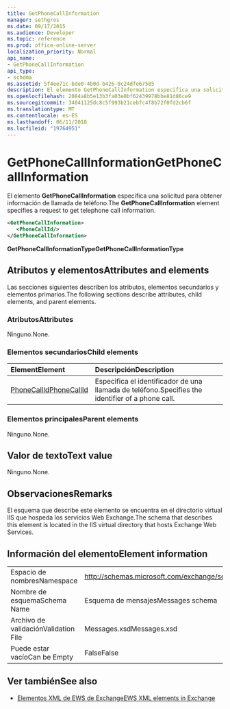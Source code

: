 ```yaml
---
title: GetPhoneCallInformation
manager: sethgros
ms.date: 09/17/2015
ms.audience: Developer
ms.topic: reference
ms.prod: office-online-server
localization_priority: Normal
api_name:
- GetPhoneCallInformation
api_type:
- schema
ms.assetid: 5f4ee71c-bde0-4b0d-b426-0c24dfe67585
description: El elemento GetPhoneCallInformation especifica una solicitud para obtener información de llamada de teléfono.
ms.openlocfilehash: 2084a8b5e13b3fa03e0bf62439978bbe81d86ce9
ms.sourcegitcommit: 34041125dc8c5f993b21cebfc4f8b72f0fd2cb6f
ms.translationtype: MT
ms.contentlocale: es-ES
ms.lasthandoff: 06/11/2018
ms.locfileid: "19764951"
---
```

# <a name="getphonecallinformation"></a><span data-ttu-id="14a6a-103">GetPhoneCallInformation</span><span class="sxs-lookup"><span data-stu-id="14a6a-103">GetPhoneCallInformation</span></span>

<span data-ttu-id="14a6a-104">El elemento **GetPhoneCallInformation** especifica una solicitud para obtener información de llamada de teléfono.</span><span class="sxs-lookup"><span data-stu-id="14a6a-104">The **GetPhoneCallInformation** element specifies a request to get telephone call information.</span></span> 
  
```xml
<GetPhoneCallInformation>
   <PhoneCallId/>
</GetPhoneCallInformation>
```

 <span data-ttu-id="14a6a-105">**GetPhoneCallInformationType**</span><span class="sxs-lookup"><span data-stu-id="14a6a-105">**GetPhoneCallInformationType**</span></span>
## <a name="attributes-and-elements"></a><span data-ttu-id="14a6a-106">Atributos y elementos</span><span class="sxs-lookup"><span data-stu-id="14a6a-106">Attributes and elements</span></span>

<span data-ttu-id="14a6a-107">Las secciones siguientes describen los atributos, elementos secundarios y elementos primarios.</span><span class="sxs-lookup"><span data-stu-id="14a6a-107">The following sections describe attributes, child elements, and parent elements.</span></span>
  
### <a name="attributes"></a><span data-ttu-id="14a6a-108">Atributos</span><span class="sxs-lookup"><span data-stu-id="14a6a-108">Attributes</span></span>

<span data-ttu-id="14a6a-109">Ninguno.</span><span class="sxs-lookup"><span data-stu-id="14a6a-109">None.</span></span>
  
### <a name="child-elements"></a><span data-ttu-id="14a6a-110">Elementos secundarios</span><span class="sxs-lookup"><span data-stu-id="14a6a-110">Child elements</span></span>

|<span data-ttu-id="14a6a-111">**Element**</span><span class="sxs-lookup"><span data-stu-id="14a6a-111">**Element**</span></span>|<span data-ttu-id="14a6a-112">**Descripción**</span><span class="sxs-lookup"><span data-stu-id="14a6a-112">**Description**</span></span>|
|:-----|:-----|
|[<span data-ttu-id="14a6a-113">PhoneCallId</span><span class="sxs-lookup"><span data-stu-id="14a6a-113">PhoneCallId</span></span>](phonecallid.md) <br/> |<span data-ttu-id="14a6a-114">Especifica el identificador de una llamada de teléfono.</span><span class="sxs-lookup"><span data-stu-id="14a6a-114">Specifies the identifier of a phone call.</span></span>  <br/> |
   
### <a name="parent-elements"></a><span data-ttu-id="14a6a-115">Elementos principales</span><span class="sxs-lookup"><span data-stu-id="14a6a-115">Parent elements</span></span>

<span data-ttu-id="14a6a-116">Ninguno.</span><span class="sxs-lookup"><span data-stu-id="14a6a-116">None.</span></span>
  
## <a name="text-value"></a><span data-ttu-id="14a6a-117">Valor de texto</span><span class="sxs-lookup"><span data-stu-id="14a6a-117">Text value</span></span>

<span data-ttu-id="14a6a-118">Ninguno.</span><span class="sxs-lookup"><span data-stu-id="14a6a-118">None.</span></span>
  
## <a name="remarks"></a><span data-ttu-id="14a6a-119">Observaciones</span><span class="sxs-lookup"><span data-stu-id="14a6a-119">Remarks</span></span>

<span data-ttu-id="14a6a-120">El esquema que describe este elemento se encuentra en el directorio virtual IIS que hospeda los servicios Web Exchange.</span><span class="sxs-lookup"><span data-stu-id="14a6a-120">The schema that describes this element is located in the IIS virtual directory that hosts Exchange Web Services.</span></span>
  
## <a name="element-information"></a><span data-ttu-id="14a6a-121">Información del elemento</span><span class="sxs-lookup"><span data-stu-id="14a6a-121">Element information</span></span>

|||
|:-----|:-----|
|<span data-ttu-id="14a6a-122">Espacio de nombres</span><span class="sxs-lookup"><span data-stu-id="14a6a-122">Namespace</span></span>  <br/> |http://schemas.microsoft.com/exchange/services/2006/messages  <br/> |
|<span data-ttu-id="14a6a-123">Nombre de esquema</span><span class="sxs-lookup"><span data-stu-id="14a6a-123">Schema Name</span></span>  <br/> |<span data-ttu-id="14a6a-124">Esquema de mensajes</span><span class="sxs-lookup"><span data-stu-id="14a6a-124">Messages schema</span></span>  <br/> |
|<span data-ttu-id="14a6a-125">Archivo de validación</span><span class="sxs-lookup"><span data-stu-id="14a6a-125">Validation File</span></span>  <br/> |<span data-ttu-id="14a6a-126">Messages.xsd</span><span class="sxs-lookup"><span data-stu-id="14a6a-126">Messages.xsd</span></span>  <br/> |
|<span data-ttu-id="14a6a-127">Puede estar vacío</span><span class="sxs-lookup"><span data-stu-id="14a6a-127">Can be Empty</span></span>  <br/> |<span data-ttu-id="14a6a-128">False</span><span class="sxs-lookup"><span data-stu-id="14a6a-128">False</span></span>  <br/> |
   
## <a name="see-also"></a><span data-ttu-id="14a6a-129">Ver también</span><span class="sxs-lookup"><span data-stu-id="14a6a-129">See also</span></span>



- [<span data-ttu-id="14a6a-130">Elementos XML de EWS de Exchange</span><span class="sxs-lookup"><span data-stu-id="14a6a-130">EWS XML elements in Exchange</span></span>](ews-xml-elements-in-exchange.md)

